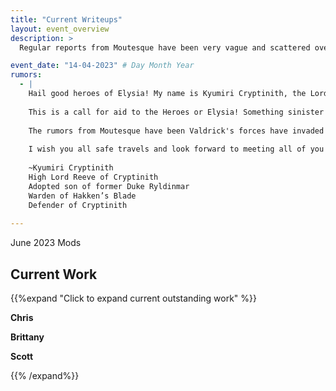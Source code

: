 ```yaml
---
title: "Current Writeups"
layout: event_overview
description: >
  Regular reports from Moutesque have been very vague and scattered over the last 3 years. The last letter received was dated in February of 623 (about 4 months ago). Now a distress call has been sent out to the Ducal Watchtowers to send aid that Moutesque has went silent. People suspect Valdrick has his hand in the game but other rumors are the Feral Werewolves of Cryptinth have found a way to compromise the balance of power between Cryptinth and Moutesque.

event_date: "14-04-2023" # Day Month Year
rumors: 
  - |
    Hail good heroes of Elysia! My name is Kyumiri Cryptinith, the Lord Reeve of Cryptinith, servant of the former Duke Ryldinmar of Elysia. These past 3 years have been hard on us all, but we in Cryptinith have endured the storm. I’m sure you all are aware of the city of Moutesque and that the Dark Tower holds. A troubling omen indeed, it has been 3 months since the last report had arrived on my desk from the order of mages who guard the tower. The Cryptinith family have been charged with overseeing the Dark Tower and it’s surroundings should the Order of Oblivions Edge go silent. 
    
    This is a call for aid to the Heroes or Elysia! Something sinister is afoot in the shadows of Moutesque. We have our own share of problems with the Feral lurking in the forests outside of Cryptinith. STICK TO THE ROADS ON YOUR WAY HERE AND DO NOT TRAVEL AT NIGHT ALONE!!! Make sure you bring Silver weapons….. but please do not carry them openly in the city walls of Cryptinith. I shall post the laws of our city very soon. This expeditionary force will rendezvous ￼on the 2nd of June 623. You may use our city of Cryptinith as your forward base as the city of Moutesque is not habitable to anyone besides the mages of Obilvions Edge.
    
    The rumors from Moutesque have been Valdrick's forces have invaded but I have not seen any signs of full invasion yet. Another rumor we have been investigating are the Feral have been working with an unknown force to compromise the balance between Moutesque and Cryptinith.
    
    I wish you all safe travels and look forward to meeting all of you in the coming week!
    
    ~Kyumiri Cryptinith
    High Lord Reeve of Cryptinith
    Adopted son of former Duke Ryldinmar
    Warden of Hakken’s Blade
    Defender of Cryptinith
    
---
```




June 2023 Mods





## Current Work

{{%expand "Click to expand current outstanding work" %}}

**Chris** 

**Brittany** 

**Scott** 

{{% /expand%}}

